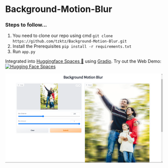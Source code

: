 # Background-Motion-Blur

###  Steps to follow...
1. You need to clone our repo using cmd ```git clone https://github.com/tzktz/Background-Motion-Blur.git```
2. Install the Prerequisites  `pip install -r requirements.txt`
3. Run ```app.py```


Integrated into [Huggingface Spaces 🤗](https://huggingface.co/spaces) using [Gradio](https://github.com/gradio-app/gradio). Try out the Web Demo: [![Hugging Face Spaces](https://img.shields.io/badge/%F0%9F%A4%97%20Hugging%20Face-Spaces-blue)](https://huggingface.co/spaces/Codeplug/Background-Motion-Blur)

![Alt text](https://github.com/tzktz/Background-Motion-Blur/blob/main/Example.png)
